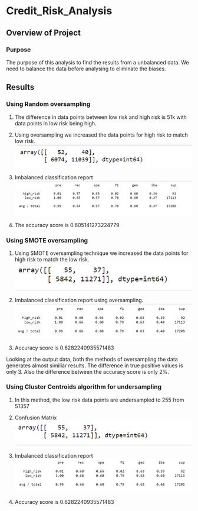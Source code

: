 # Credit_Risk_Analysis

## Overview of Project

### Purpose
The purpose of this analysis to find the results from a unbalanced data. 
We need to balance the data before analysing to eliminate the biases. 


## Results

### Using Random oversampling 
1. The difference in data points between low risk and high risk is 51k with data points in low risk being high.
2. Using oversampling we increased the data points for high risk to match low risk. 
![](./Images/RandomOversampling_ConfusionMatrix.PNG)

3. Imbalanced classification report
![](./Images/RandomOversampling_ImbalancedClassificationReport.PNG)

4. The accuracy score is 0.605141273224779

### Using SMOTE oversampling 
1. Using SMOTE oversampling technique we increased the data points for high risk to match the low risk. 
![](./Images/SMOTE_ConfusionMatrix.PNG)

2. Imbalanced classification report using oversampling. 
![](./Images/SMOTE_ImbalancedCLassificationReport.PNG)

3. Accuracy score is 0.6282240935571483


Looking at the output data, both the methods of oversampling the data generates almost similiar results. 
The difference in true positive values is only 3. Also the difference between the accuracy score is only 2%.

### Using Cluster Centroids algorithm for undersampling
1. In this method, the low risk data points are undersampled to 255 from 51357

2. Confusion Matrix
![](./Images/UnderSampling_ConfusionMatrix.PNG)

3. Imbalanced classification report
![](./Images/Undersampling_ImbalancedClassificationReport.PNG)

4. Accuracy score is 0.6282240935571483

